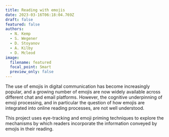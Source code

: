 ```yaml
---
title: Reading with emojis
date: 2023-03-16T06:18:04.769Z
draft: false
featured: false
authors:
  - N. Kemp
  - S. Wegener
  - D. Stoyanov
  - A. Kilby
  - D. Mcleod
image:
  filename: featured
  focal_point: Smart
  preview_only: false
---
```

The use of emojis in digital communication has become increasingly popular, and a growing number of emojis are now widely available across different chat and email platforms. However, the cognitive underpinning of emoji processing, and in particular the question of how emojis are integrated into online reading processes, are not well understood.

This project uses eye-tracking and emoji priming techniques to explore the mechanisms by which readers incorporate the information conveyed by emojis in their reading.